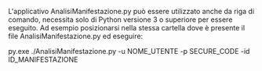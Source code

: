 L'applicativo AnalisiManifestazione.py può essere utilizzato anche da riga di comando, necessita solo di Python versione 3 o superiore per essere eseguito.
Ad esempio posizionarsi nella stessa cartella dove è presente il file AnalisiManifestazione.py ed eseguire:

py.exe ./AnalisiManifestazione.py -u NOME_UTENTE -p SECURE_CODE -id ID_MANIFESTAZIONE
